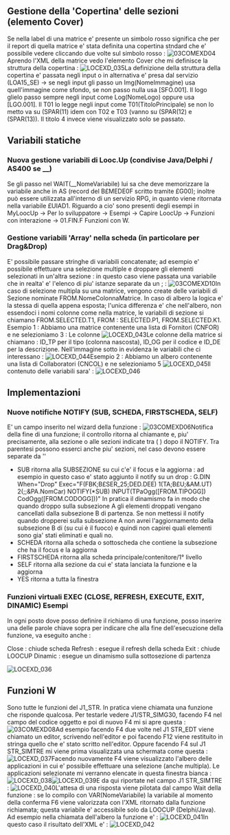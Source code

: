 ## Gestione della 'Copertina' delle sezioni (elemento Cover)
Se nella label di una matrice e' presente un simbolo rosso significa che per il report di quella matrice e' stata definita una copertina stndard che e' possibile vedere cliccando due volte sul simbolo rosso : 
![03COMEXD04](https://doc.smeup.com/immagini/LOCEXD_B1/03COMEXD04.png)Aprendo l'XML della matrice vedo l'elemento Cover che mi definisce la struttura della copertina : 
![LOCEXD_035](https://doc.smeup.com/immagini/LOCEXD_B1/LOCEXD_035.png)La definizione della struttura della copertina e' passata negli input o in alternativa e' presa dal servizio (LOA15_SE) -> se negli input gli passo un Img(NomeImmagine) usa quell'immagine come sfondo, se non passo nulla usa [SFO.001]. Il logo glielo passo sempre negli input come Log(NomeLogo) oppure usa [LGO.001]. Il T01 lo legge negli input come T01(TitoloPrincipale) se non lo metto va su (SPAR(11) idem con T02 e T03 (vanno su (SPAR(12) e (SPAR(13)). Il titolo 4 invece viene visualizzato solo se passato.

## Variabili statiche
### Nuova gestione variabili di Looc.Up (condivise Java/Delphi / AS400 se __)
Se gli passo nel WAIT(__NomeVariabile) lui sa che deve memorizzare la variabile anche in AS (record del B£MEDE0F scritto tramite £G00); inoltre può essere utilizzata all'interno di un servizio RPG, in quanto viene ritornata nella variabile £UIAD1. Riguardo a cio' sono presenti degli esempi in MyLoocUp -> Per lo sviluppatore -> Esempi -> Capire LoocUp -> Funzioni con interazione -> 01.FIN.F Funzioni con W.

### Gestione variabili 'Array' nella scheda (in particolare per Drag&Drop)
E' possibile passare stringhe di variabili concatenate; ad esempio e' possibile effettuare una selezione multiple e droppare gli elementi selezionati in un'altra sezione :  in questo caso viene passata una variabile che in realta' e' l'elenco di piu' istanze separate da un ;  : 
![03COMEXD10](https://doc.smeup.com/immagini/LOCEXD_B1/03COMEXD10.png)In caso di selezione multipla su una matrice, vengono create delle variabili di Sezione nominate FROM.NomeColonnaMatrice. In caso di albero la logica e' la stessa di quella appena esposta; l'unica differenza e' che nell'albero, non essendoci i nomi colonne come nella matrice, le variabili di sezione si chiamano FROM.SELECTED.T1, FROM : SELECTED.P1, FROM.SELECTED.K1. Esempio 1 :  Abbiamo una matrice contenente una lista di Fornitori (CNFOR) e ne selezioniamo 3 : 
Le colonne
![LOCEXD_043](https://doc.smeup.com/immagini/LOCEXD_B1/LOCEXD_043.png)Le colonne della matrice si chiamano : ID_TP per il tipo (colonna nascosta), ID_OG per il codice e ID_DE per la descrizione. Nell'immagine sotto in evidenza le variabili che ci interessano : 
![LOCEXD_044](https://doc.smeup.com/immagini/LOCEXD_B1/LOCEXD_044.png)Esempio 2 :  Abbiamo un albero contenente una lista di Collaboratori (CNCOL) e ne selezioniamo 5
![LOCEXD_045](https://doc.smeup.com/immagini/LOCEXD_B1/LOCEXD_045.png)Il contenuto delle variabili sara' : 
![LOCEXD_046](https://doc.smeup.com/immagini/LOCEXD_B1/LOCEXD_046.png)
## Implementazioni
### Nuove notifiche NOTIFY (SUB, SCHEDA, FIRSTSCHEDA, SELF)
E' un campo inserito nel wizard della funzione : 
![03COMEXD06](https://doc.smeup.com/immagini/LOCEXD_B1/03COMEXD06.png)Notifica della fine di una funzione; il controllo ritorna al chiamante e, piu' precisamente, alla sezione o alle sezioni indicate tra ( ) dopo il NOTIFY. Tra parentesi possono esserci anche piu' sezioni, nel caso devono essere separate da '\'

- SUB ritorna alla SUBSEZIONE su cui c'e' il focus e la aggiorna :  ad esempio in questo caso e' stato aggiunto il notify su un drop : 
G.DIN When="Drop" Exec="F(FBK;B£SER_25;DED.DEE) 1(TA;B£U;&AM.UT) 2(;;&PA.NomCar) NOTIFY(\*SUB) INPUT(TPaOgg([FROM.TIPOGG]) CodOgg([FROM.CODOGG]))" In pratica il dinamismo fa in modo che quando droppo sulla subsezione A gli elementi droppati vengano cancellati dalla subsezione B di partenza. Se non mettessi il notify quando dropperei sulla subsezione A non avrei l'aggiornamento della subsezione B di (su cui è il fuoco) e quindi non capirei quali elementi sono gia' stati eliminati e quali no.
- SCHEDA ritorna alla scheda o sottoscheda che contiene la subsezione che ha il focus e la aggiorna
- FIRSTSCHEDA ritorna alla scheda principale/contenitore/1° livello
- SELF ritorna alla sezione da cui e' stata lanciata la funzione e la aggiorna
- YES ritorna a tutta la finestra

### Funzioni virtuali EXEC (CLOSE, REFRESH, EXECUTE, EXIT, DINAMIC) Esempi
In ogni posto dove posso definire il richiamo di una funzione, posso inserire una delle parole chiave sopra per indicare che alla fine dell'esecuzione della funzione, va eseguito anche : 

Close  :  chiude scheda
Refresh  :  esegue il refresh della scheda
Exit  :  chiude LOOCUP
Dinamic  :  esegue un dinamismo sulla sottosezione di partenza

![LOCEXD_036](https://doc.smeup.com/immagini/LOCEXD_B1/LOCEXD_036.png)
## Funzioni W
Sono tutte le funzioni del J1_STR. In pratica viene chiamata una funzione che risponde qualcosa. Per testarle vedere J1/STR_SIMG30, facendo F4 nel campo del codice oggetto e poi di nuovo F4 mi si apre questa : 
![03COMEXD08](https://doc.smeup.com/immagini/LOCEXD_B1/03COMEXD08.png)Ad esempio facendo F4 due volte nel J1 STR_EDT viene chiamato un editor, scrivendo nell'editor e poi facendo F12 viene restituito in stringa quello che e' stato scritto nell'editor. Oppure facendo F4 sul J1 STR_SIMTRE mi viene prima visualizzata una schermata come questa : 
![LOCEXD_037](https://doc.smeup.com/immagini/LOCEXD_B1/LOCEXD_037.png)Facendo nuovamente F4 viene visualizzato l'albero delle applicazioni in cui e' possibile effettuare una selezione (anche multipla). Le applicazioni selezionate mi verranno elencate in questa finestra bianca : 
![LOCEXD_038](https://doc.smeup.com/immagini/LOCEXD_B1/LOCEXD_038.png)![LOCEXD_039](https://doc.smeup.com/immagini/LOCEXD_B1/LOCEXD_039.png)E da qui riportate nel campo J1 STR_SIMTRE : 
![LOCEXD_040](https://doc.smeup.com/immagini/LOCEXD_B1/LOCEXD_040.png)L'attesa di una risposta viene pilotata dal campo Wait della funzione :  se lo compilo con VAR(NomeVariabile) la variabile al momento della conferma F6 viene valorizzata con l'XML ritornato dalla funzione richiamata; questa variabile e' accessibile solo da LOOCUP (Delphi/Java). Ad esempio nella chiamata dell'albero la funzione e' : 
![LOCEXD_041](https://doc.smeup.com/immagini/LOCEXD_B1/LOCEXD_041.png)In questo caso il risultato dell'XML e' : 
![LOCEXD_042](https://doc.smeup.com/immagini/LOCEXD_B1/LOCEXD_042.png)